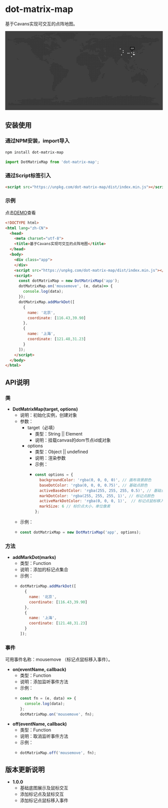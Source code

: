 # dot-matrix-map

基于Cavans实现可交互的点阵地图。

![demo](data/demo.png)

## 安装使用

### 通过NPM安装，import导入

``` bash
npm install dot-matrix-map
```
``` javascript
import DotMatrixMap from 'dot-matrix-map';
```

### 通过Script标签引入

``` html
<script src="https://unpkg.com/dot-matrix-map/dist/index.min.js"></script>
```

### 示例

点击[DEMO](https://imkch.github.io/dot-matrix-map/examples/index.html)查看
``` html
<!DOCTYPE html>
<html lang="zh-CN">
  <head>
    <meta charset="utf-8">
    <title>基于Cavans实现可交互的点阵地图</title>
  </head>
  <body>
    <div class="app">
    </div>
    <script src="https://unpkg.com/dot-matrix-map/dist/index.min.js"></script>
    <script>
      const dotMatrixMap = new DotMatrixMap('app');
      dotMatrixMap.on('mousemove', (e, data)=> {
        console.log(data);
      });
      dotMatrixMap.addMarkDot([
        {
          name: '北京',
          coordinate: [116.43,39.90]
        },
        {
          name: '上海',
          coordinate: [121.48,31.23]
        }
      ]);
    </script>
  </body>
</html>
```
## API说明

### 类

- **DotMatrixMap(target, options)**
  - 说明：初始化实例，创建对象
  - 参数：
    - target（必填）
      - 类型：String || Element
      - 说明：挂载canvas的dom节点id或对象
    - options
      - 类型：Object || undefined
      - 说明：渲染参数
      - 示例：
      - ```javascript
        const options = {
          backgroundColor: 'rgba(0, 0, 0, 0)', // 画布背景颜色
          baseDotColor: 'rgba(0, 0, 0, 0.75)', // 基础点颜色
          activeBaseDotColor: 'rgba(255, 255, 255, 0.5)', // 基础点鼠标移入高亮颜色
          markDotColor: 'rgba(255, 255, 255, 1)', // 标记点颜色
          activeMarkDotColor: 'rgba(0, 0, 0, 1)',  // 标记点鼠标移入高亮颜色
          markSize: 6 // 标价点大小，单位像素
        };
        ```
  - 示例：
  - ```javascript
    const dotMatrixMap = new DotMatrixMap('app', options);
    ```

###  方法

- **addMarkDot(marks)**
  - 类型：Function
  - 说明：添加的标记点集合
  - 示例：
  - ```javascript
    dotMatrixMap.addMarkDot([
      {
        name: '北京',
        coordinate: [116.43,39.90]
      },
      {
        name: '上海',
        coordinate: [121.48,31.23]
      }
    ]);
    ```

### 事件

可用事件名称：mousemove （标记点鼠标移入事件）。

- **on(eventName, callback)**
  - 类型：Function
  - 说明：添加监听事件方法
  - 示例：
  - ```javascript
    const fn = (e, data) => {
      console.log(data);
    };
    dotMatrixMap.on('mousemove', fn);
    ```
- **off(eventName, callback)**
  - 类型：Function
  - 说明：取消监听事件方法
  - 示例：
  - ```javascript
    dotMatrixMap.off('mousemove', fn);
    ```

## 版本更新说明

- **1.0.0**
  - 基础底图展示及鼠标交互
  - 添加标记点及鼠标交互
  - 添加标记点鼠标移入事件
